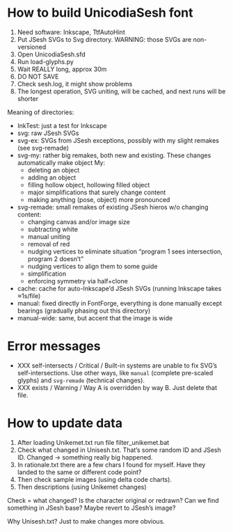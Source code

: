 ﻿# How to build UnicodiaSesh font

1. Need software: Inkscape, TtfAutoHint
2. Put JSesh SVGs to Svg directory. WARNING: those SVGs are non-versioned
3. Open UnicodiaSesh.sfd
4. Run load-glyphs.py
5. Wait REALLY long, approx 30m
6. DO NOT SAVE
7. Check sesh.log, it might show problems
8. The longest operation, SVG uniting, will be cached, and next runs will be shorter

Meaning of directories:
- InkTest: just a test for Inkscape
- svg: raw JSesh SVGs
- svg-ex: SVGs from JSesh exceptions, possibly with my slight remakes (see svg-remade)
- svg-my: rather big remakes, both new and existing. These changes automatically make object My:
  - deleting an object
  - adding an object
  - filling hollow object, hollowing filled object
  - major simplifications that surely change content
  - making anything (pose, object) more pronounced
- svg-remade: small remakes of existing JSesh hieros w/o changing content:
  - changing canvas and/or image size
  - subtracting white
  - manual uniting
  - removal of red
  - nudging vertices to eliminate situation “program 1 sees intersection, program 2 doesn’t” 
  - nudging vertices to align them to some guide
  - simplification
  - enforcing symmetry via half+clone
- cache: cache for auto-Inkscape’d JSesh SVGs (running Inkscape takes ≈1s/file)
- manual: fixed directly in FontForge, everything is done manually except bearings (gradually phasing out this directory)
- manual-wide: same, but accent that the image is wide

# Error messages

- XXX self-intersects / Critical / Built-in systems are unable to fix SVG’s self-intersections. Use other ways, like ``manual`` (complete pre-scaled glyphs) and ``svg-remade`` (technical changes).
- XXX exists / Warning / Way A is overridden by way B. Just delete that file.

# How to update data

1. After loading Unikemet.txt run file filter_unikemet.bat
2. Check what changed in Unisesh.txt. That’s some random ID and JSesh ID. Changed → something really big happened.
3. In rationale.txt there are a few chars I found for myself. Have they landed to the same or different code point?
4. Then check sample images (using delta code charts).
5. Then descriptions (using Unikemet changes)

Check = what changed? Is the character original or redrawn? Can we find something in JSesh base? Maybe revert to JSesh’s image?

Why Unisesh.txt? Just to make changes more obvious.
